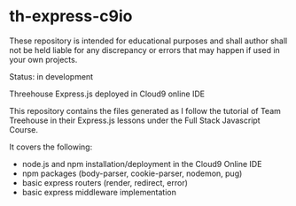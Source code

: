 # th-express-c9io
These repository is intended for educational purposes and shall author shall not be held liable for any discrepancy or errors that may happen if used in your own projects.

Status: in development

Threehouse Express.js deployed in Cloud9 online IDE

This repository contains the files generated as I follow the tutorial of Team Treehouse in their Express.js lessons under the Full Stack Javascript Course.

It covers the following:
- node.js and npm installation/deployment in the Cloud9 Online IDE
- npm packages (body-parser, cookie-parser, nodemon, pug)
- basic express routers (render, redirect, error)
- basic express middleware implementation


